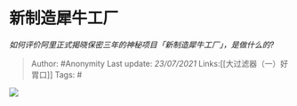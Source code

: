 # 新制造犀牛工厂
*如何评价阿里正式揭晓保密三年的神秘项目「新制造犀牛工厂」，是做什么的?*

> Author: #Anonymity
> Last update: *23/07/2021*
> Links:[[大过滤器（一）好胃口]]
> Tags:  #

![](https://pic1.zhimg.com/50/v2-89f7dd858d1c2294be55fde9d1684c8c_hd.jpg?source=1940ef5c)

